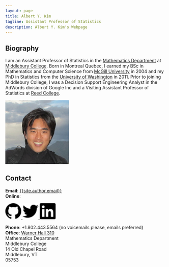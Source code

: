 ```yaml
---
layout: page
title: Albert Y. Kim
tagline: Assistant Professor of Statistics
description: Albert Y. Kim's Webpage
---
```


## Biography

I am an Assistant Professor of Statistics in the
[Mathematics Department](http://www.middlebury.edu/academics/math/) at
[Middlebury College](http://www.middlebury.edu/).  Born in Montreal Quebec,
I earned my BSc in Mathematics and Computer Science from
[McGill University](http://www.mcgill.ca/) in 2004 and my PhD in Statistics from
the [University of Washington](http://www.uw.edu/) in 2011.  Prior to joining
Middlebury College, I was a Decision Support Engineering Analyst in the AdWords
division of Google Inc and a Visiting Assistant Professor of Statistics at
[Reed College](http://www.reed.edu/).  

<img src="assets/images/photo.jpg" width="200">



## Contact

**Email**: <a href="mailto:{{site.author.email}}">{{site.author.email}}</a>  
**Online**:

<a href="http://github.com/rudeboybert" target='_blank'>
<img border="0" alt="GitHub" src="assets/images/icons/github.svg" width="50" height="50">
</a>
<a href="https://twitter.com/rudeboybert" target='_blank'>
<img border="0" alt="Twitter" src="assets/images/icons/twitter.svg" width="50" height="50">
</a>
<a href="https://www.linkedin.com/in/albertykim" target='_blank'>
<img border="0" alt="LinkedIn" src="assets/images/icons/linkedin.svg" width="50" height="50">
</a>

**Phone**: +1.802.443.5564 (no voicemails please, emails preferred)  
**Office**: [Warner Hall 310](https://goo.gl/maps/87Y4t45Jfky)  
Mathematics Department  
Middlebury College  
14 Old Chapel Road  
Middlebury, VT  
05753